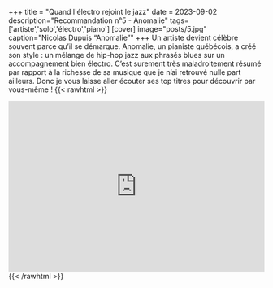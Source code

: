 +++
title = "Quand l'électro rejoint le jazz"
date = 2023-09-02
description="Recommandation n°5 - Anomalie"
tags=['artiste','solo','électro','piano']
[cover]
image="posts/5.jpg"
caption="Nicolas Dupuis “Anomalie”"
+++
Un artiste devient célèbre souvent parce qu’il se démarque. Anomalie, un pianiste québécois, a créé son style : un mélange de hip-hop jazz aux phrasés blues sur un accompagnement bien électro. C’est surement très maladroitement résumé par rapport à la richesse de sa musique que je n’ai retrouvé nulle part ailleurs. Donc je vous laisse aller écouter ses top titres pour découvrir par vous-même !
{{< rawhtml >}}
<div style="max-width:100%;"><div style="position:relative;padding-bottom:calc(56.25% + 52px);height: 0;"><iframe style="position:absolute;top:0;left:0;" width="100%" height="100%" src="https://odesli.co/embed/?url=https%3A%2F%2Fartist.link%2Fanomaliebeats&theme=light" frameborder="0" allowfullscreen sandbox="allow-same-origin allow-scripts allow-presentation allow-popups allow-popups-to-escape-sandbox" allow="clipboard-read; clipboard-write"></iframe></div></div>
{{< /rawhtml >}}